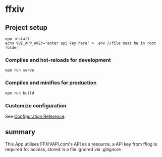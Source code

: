 # ffxiv

## Project setup
```
npm install
echo VUE_APP_AKEY='enter api key here' > .env //file must be in root folder
```


### Compiles and hot-reloads for development
```
npm run serve
```

### Compiles and minifies for production
```
npm run build
```

### Customize configuration
See [Configuration Reference](https://cli.vuejs.org/config/).

## summary

This App utilises FFXIVAPI.com's API as a resource, a API key from fflog is required for access, stored in a file ignored via .gitignore
